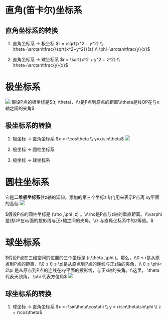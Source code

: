 # 直角(笛卡尔)坐标系
## 直角坐标系的转换
1. 直角坐标系 -> 极坐标
   $r = \sqrt{x^2 + y^2} \\ \theta=\arctan\tfrac{\sqrt{x^2+y^2}}{z} \\ \phi=\arctan\tfrac{y}{x}$

2. 直角坐标系 -> 球坐标系
   $r = \sqrt{x^2 + y^2 + z^2} \\ \theta=\arctan\tfrac{y}{x}$
# 极坐标系
![](http://aliyunzixunbucket.oss-cn-beijing.aliyuncs.com/csdn/daf718cc-a56a-45aa-82e0-4bc221ac0577?x-oss-process=image/resize,p_100/auto-orient,1/quality,q_90/format,jpg/watermark,image_eXVuY2VzaGk=,t_100,g_se,x_0,y_0)
假设P点的极坐标是$(r, \theta)，\\r是P点到原点的距离\\\theta是线OP在与x轴之间的夹角$
## 极坐标系的转换
1. 极坐标 -> 直角坐标系
$x = r\cos\theta  \\ y=x\sin\theta$
![](https://ask.qcloudimg.com/draft/444847/tj56x1rkxx.png?imageView2/2/w/1620)

2. 极坐标 -> 圆柱坐标系

3. 极坐标 -> 球坐标系

# 圆柱坐标系
它是**二维极坐标系**往z轴的延伸。添加的第三个坐标z专门用来表示P点离 xy平面的高低
![](https://upload.wikimedia.org/wikipedia/commons/thumb/0/01/Cylindrical_with_grid.svg/200px-Cylindrical_with_grid.svg.png)

$假设P点的圆柱坐标是 (\rho ,\phi ,z) 。\\\rho是P点与z轴的垂直距离。\\\varphi 是线OP在xy面的投影线与正x轴之间的夹角。\\z 与直角坐标系中的z等值。$

# 球坐标系
$假设P点在三维空间的位置的三个坐标是 (r,\theta ,\phi )。那么，\\0 ≤ r是从原点到P点的距离，\\0 ≤ θ ≤ \pi是从原点到P点的连线与正z轴的夹角，\\ 0 ≤ \phi< 2\pi 是从原点到P点的连线在xy平面的投影线，与正x轴的夹角。\\这里，  \theta 代表天顶角， \phi 代表方位角$
![](https://upload.wikimedia.org/wikipedia/commons/thumb/c/c0/Spherical_with_grid.svg/1024px-Spherical_with_grid.svg.png)

## 球坐标系的转换
1. 球坐标 -> 直角坐标系
   $x = r\sin\theta\cos\phi \\ y = r\sin\theta\sin\phi \\ z = r\cos\theta$